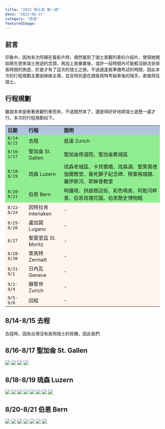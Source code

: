 ```yaml
---
title: "2023 瑞士遊 第一週"
date: "2023-08-21"
category: "旅遊"
featuredImage: 
---
```


## 前言
印象中，因為有次阿姨在看影片時，偶然看到了瑞士景觀列車的介紹片，使得她開始萌生想來瑞士旅遊的念頭，再加上我畢業後，或許一段時間內可能都沒辦法安排長時間的旅遊，於是才有了這次的瑞士之旅。不過適逢我準備考試的時間，因此本次的行程規劃主要由妹妹主導，並且特別選在調查局特考結束後的隔天，直接飛往瑞士。

## 行程規劃
雖說本來是衝著景觀列車而來，不過既然來了，還是得好好地將瑞士遊歷一遍才行。本次的行程規劃如下。
<table bgcolor="SeaShell">
  <tr bgcolor="LightSteelBlue">
    <td><strong>日期</strong></td>
    <td><strong>行程</strong></td>
    <td><strong>說明</strong></td>
  </tr>
  <tr bgcolor="LightGreen">
    <td><code>8/14-8/15</code></td>
    <td>去程</td>
    <td>抵達 Zurich</td>
  </tr>
  <tr bgcolor="LightGreen">
    <td><code>8/16-1/17</code></td>
    <td>聖加侖 St. Gallen</td>
    <td>聖加侖修道院、聖加侖舊城區</td>
  </tr>
  <tr bgcolor="LightGreen">
    <td><code>8/18-8/19</code></td>
    <td>琉森 Luzern</td>
    <td>琉森老城區、卡貝爾橋、琉森湖、聖萊奧德伽爾教堂、垂死獅子紀念碑、穆塞格城牆、羅伊斯河、耶穌會教堂</td>
  </tr>
  <tr bgcolor="LightGreen">
    <td><code>8/20-8/21</code></td>
    <td>伯恩 Bern</td>
    <td>時鐘塔、拱廊商店街、彩色噴泉、阿勒河畔景、伯恩玫瑰花園、伯恩歷史博物館</td>
  </tr>
  <tr>
    <td><code>8/22-8/24</code></td>
    <td>因特拉肯 Interlaken</td>
    <td>-</td>
  </tr>
  <tr>
    <td><code>8/25-8/26</code></td>
    <td>盧加諾 Lugano</td>
    <td>-</td>
  </tr>
  <tr>
    <td><code>8/27</code></td>
    <td>聖莫里茲 St. Moritz</td>
    <td>-</td>
  </tr>
  <tr>
    <td><code>8/28-8/30</code></td>
    <td>策馬特 Zermatt</td>
    <td>-</td>
  </tr>
  <tr>
    <td><code>8/31-9/1</code></td>
    <td>日內瓦 Geneve</td>
    <td>-</td>
  </tr>
  <tr>
    <td><code>9/2-9/4</code></td>
    <td>蘇黎世 Zurich</td>
    <td>-</td>
  </tr>
  <tr>
    <td><code>9/5-9/6</code></td>
    <td>回程</td>
    <td>-</td>
  </tr>
</table>

## 8/14-8/15 去程
去程時，因為台灣沒有直飛瑞士的班機，因此我們

## 8/16-8/17 聖加侖 St. Gallen
![](https://i.imgur.com/Y21roNs.jpg)
![](https://i.imgur.com/61Xsk4f.jpg)
![](https://i.imgur.com/fWyDvNg.jpg)
![](https://i.imgur.com/plcqvr5.jpg)


## 8/18-8/19 琉森 Luzern
![](https://i.imgur.com/bN6iLqN.jpg)
![](https://i.imgur.com/xDY9KHU.jpg)
![](https://i.imgur.com/hjIXRyg.jpg)
![](https://i.imgur.com/UhxTZ7f.jpg)
![](https://i.imgur.com/m2mbA1h.jpg)
![](https://i.imgur.com/F98YRZZ.jpg)
![](https://i.imgur.com/yNBi8we.jpg)
![](https://i.imgur.com/i1zu0xy.jpg)


## 8/20-8/21 伯恩 Bern
![](https://i.imgur.com/gU752ST.jpg)
![](https://i.imgur.com/2Zd5sms.jpg)
![](https://i.imgur.com/DLEbIsU.jpg)
![](https://i.imgur.com/SEmNHCV.jpg)
![](https://i.imgur.com/RWZZIpV.jpg)
![](https://i.imgur.com/V7b2x4E.jpg)
![](https://i.imgur.com/E65ZKSA.jpg)
